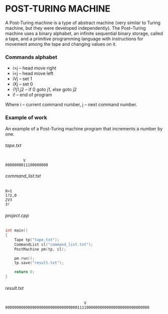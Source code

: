 # POST-TURING MACHINE

A Post-Turing machine is a type of abstract machine (very similar to Turing machine, but they were developed independently). The Post–Turing machine uses a binary alphabet, an infinite sequential binary storage, called a tape, and a primitive programming language with instructions for movement among the tape and changing values on it.


### Commands alphabet

* i>j     – head move right
* i<j     – head move left
* iVj     – set 1
* iXj     – set 0
* i?j1,j2 – if 0 goto j1, else goto j2
* i!      – end of program

Where i – current command number, j – next command number.


### Example of work
An example of a Post-Turing machine program that increments a number by one.

###### tape.txt
```TXT
        V
0000000011100000000
```


###### command_list.txt
```TXT
0>1
1?2,0
2V3
3!
```


###### project.cpp
```CPP
int main()
{
	Tape tp("tape.txt");
	CommandList cl("command_list.txt");
	PostMachine pm(tp, cl);

	pm.run();
	tp.save("result.txt");

	return 0;
}
```


###### result.txt
```TXT
                                   V
0000000000000000000000000000000011110000000000000000000000000000

```
